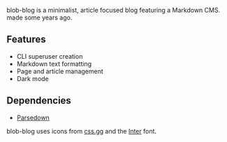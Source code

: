 blob-blog is a minimalist, article focused blog featuring a Markdown CMS. made some years ago.

## Features

* CLI superuser creation
* Markdown text formatting
* Page and article management
* Dark mode

## Dependencies

- [Parsedown](https://parsedown.org)

blob-blog uses icons from [css.gg](https://css.gg) and the [Inter](https://rsms.me/inter) font.
